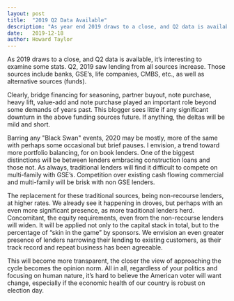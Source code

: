 ```yaml
---
layout: post
title:  "2019 Q2 Data Available"
description: "As year end 2019 draws to a close, and Q2 data is available, it’s interesting to examine some stats."
date:   2019-12-18
author: Howard Taylor
---
```



As 2019 draws to a close, and Q2 data is available, it’s interesting to examine some stats. Q2, 2019 saw lending from all sources increase. Those sources include banks, GSE’s, life companies, CMBS, etc., as well as alternative sources (funds).<!--more-->

Clearly, bridge financing for seasoning, partner buyout, note purchase, heavy lift, value-add and note purchase played an important role beyond some demands of years past. This blogger sees little if any significant downturn in the above funding sources future. If anything, the deltas will be mild and short.

Barring any "Black Swan" events, 2020 may be mostly, more of the same with perhaps some occasional but brief pauses. I envision, a trend toward more portfolio balancing, for on book lenders. One of the biggest distinctions will be between lenders embracing construction loans and those not. As always, traditional lenders will find it difficult to compete on multi-family with GSE’s. Competition over existing cash flowing commercial and multi-family will be brisk with non GSE lenders.

The replacement for these traditional sources, being non-recourse lenders, at higher rates. We already see it happening in droves, but perhaps with an even more significant presence, as more traditional lenders herd. Concomitant, the equity requirements, even from the non-recourse lenders will widen. It will be applied not only to the capital stack in total, but to the percentage of “skin in the game” by sponsors. We envision an even greater presence of lenders narrowing their lending to existing customers, as their track record and repeat business has been agreeable.

This will become more transparent, the closer the view of approaching the cycle becomes the opinion norm. All in all, regardless of your politics and focusing on human nature, it’s hard to believe the American voter will want change, especially if the economic health of our country is robust on election day.
